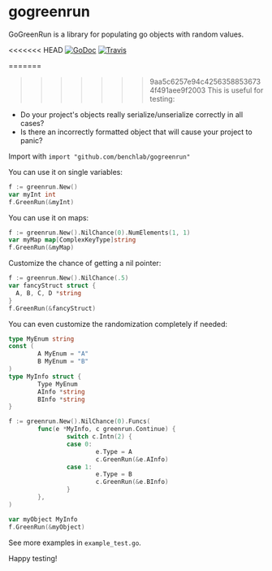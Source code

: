 gogreenrun
======

GoGreenRun is a library for populating go objects with random values.

<<<<<<< HEAD
[![GoDoc](https://godoc.org/github.com/benchlab/gogreenrun?status.png)](https://godoc.org/github.com/benchlab/gogreenrun)
[![Travis](https://travis-ci.org/benchlab/gogreenrun.svg?branch=master)](https://travis-ci.org/benchlab/gogreenrun)

=======
>>>>>>> 9aa5c6257e94c42563588536734f491aee9f2003
This is useful for testing:

* Do your project's objects really serialize/unserialize correctly in all cases?
* Is there an incorrectly formatted object that will cause your project to panic?

Import with ```import "github.com/benchlab/gogreenrun"```

You can use it on single variables:
```go
f := greenrun.New()
var myInt int
f.GreenRun(&myInt)
```

You can use it on maps:
```go
f := greenrun.New().NilChance(0).NumElements(1, 1)
var myMap map[ComplexKeyType]string
f.GreenRun(&myMap)
```

Customize the chance of getting a nil pointer:
```go
f := greenrun.New().NilChance(.5)
var fancyStruct struct {
  A, B, C, D *string
}
f.GreenRun(&fancyStruct) 
```

You can even customize the randomization completely if needed:
```go
type MyEnum string
const (
        A MyEnum = "A"
        B MyEnum = "B"
)
type MyInfo struct {
        Type MyEnum
        AInfo *string
        BInfo *string
}

f := greenrun.New().NilChance(0).Funcs(
        func(e *MyInfo, c greenrun.Continue) {
                switch c.Intn(2) {
                case 0:
                        e.Type = A
                        c.GreenRun(&e.AInfo)
                case 1:
                        e.Type = B
                        c.GreenRun(&e.BInfo)
                }
        },
)

var myObject MyInfo
f.GreenRun(&myObject)
```

See more examples in ```example_test.go```.

Happy testing!
